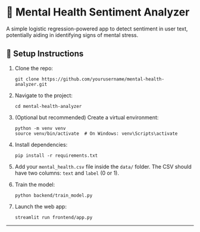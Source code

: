 # 🧠 Mental Health Sentiment Analyzer

A simple logistic regression-powered app to detect sentiment in user text, potentially aiding in identifying signs of mental stress.

## 🚀 Setup Instructions

1. Clone the repo:
    ```
    git clone https://github.com/yourusername/mental-health-analyzer.git
    ```

2. Navigate to the project:
    ```
    cd mental-health-analyzer
    ```

3. (Optional but recommended) Create a virtual environment:
    ```
    python -m venv venv
    source venv/bin/activate  # On Windows: venv\Scripts\activate
    ```

4. Install dependencies:
    ```
    pip install -r requirements.txt
    ```

5. Add your `mental_health.csv` file inside the `data/` folder. The CSV should have two columns: `text` and `label` (0 or 1).

6. Train the model:
    ```
    python backend/train_model.py
    ```

7. Launch the web app:
    ```
    streamlit run frontend/app.py
    ```

---


